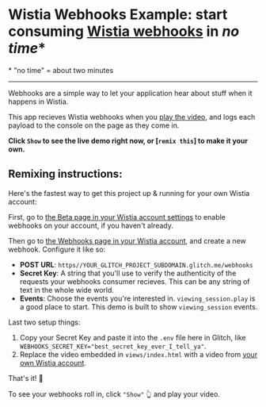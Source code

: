 Wistia Webhooks Example: start consuming [Wistia webhooks](https://wistia.com/doc/webhooks) in _no time_*
======================================================================

\* "no time" = about two minutes

---

Webhooks are a simple way to let your application hear about stuff when it happens in Wistia. 

This app recieves Wistia webhooks when you [play the video](https://wistia-webhooks-example.glitch.me?wtime=0s), and logs each payload to the console on the page as they come in.

**Click `Show` to see the live demo right now, or [`remix this`] to make it your own.**

Remixing instructions:
----------------------

Here's the fastest way to get this project up & running for your own Wistia account:

First, go to [the Beta page in your Wistia account settings](https://my.wistia.com/account/beta) to enable webhooks on your account, if you haven't already.

Then go to [the Webhooks page in your Wistia account](https://my.wistia.com/account/webhooks), and create a new webhook. Configure it like so:

* **POST URL**: `https//YOUR_GLITCH_PROJECT_SUBDOMAIN.glitch.me/webhooks`
* **Secret Key**: A string that you'll use to verify the authenticity of the requests your webhooks consumer recieves. This can be any string of text in the whole wide world.
* **Events**: Choose the events you're interested in. `viewing_session.play` is a good place to start. This demo is built to show `viewing_session` events.

Last two setup things:
1. Copy your Secret Key and paste it into the `.env` file here in Glitch, like `WEBHOOKS_SECRET_KEY="best_secret_key_ever_I_tell_ya"`.
2. Replace the video embedded in `views/index.html` with a video from [your own Wistia account](https://my.wistia.com).

That's it! 🎉

To see your webhooks roll in, click `"Show"` 👆 and play your video.